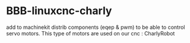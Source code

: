 BBB-linuxcnc-charly
===================

add to machinekit distrib components (eqep &amp; pwm) to be able to control servo motors. This type of motors are used on our cnc : CharlyRobot
